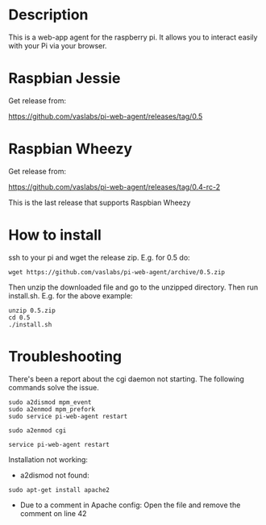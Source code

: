 # Description

This is a web-app agent for the raspberry pi. It allows you to interact easily with your Pi via your browser. 


# Raspbian Jessie

Get release from:

https://github.com/vaslabs/pi-web-agent/releases/tag/0.5


# Raspbian Wheezy
Get release from:

https://github.com/vaslabs/pi-web-agent/releases/tag/0.4-rc-2

This is the last release that supports Raspbian Wheezy


# How to install

ssh to your pi and wget the release zip. E.g. for 0.5 do:
```shell
wget https://github.com/vaslabs/pi-web-agent/archive/0.5.zip
```
Then unzip the downloaded file and go to the unzipped directory. Then run install.sh.
E.g. for the above example:
```shell
unzip 0.5.zip
cd 0.5
./install.sh
```
# Troubleshooting
There's been a report about the cgi daemon not starting. The following commands solve the issue.
```
sudo a2dismod mpm_event
sudo a2enmod mpm_prefork
sudo service pi-web-agent restart

sudo a2enmod cgi

service pi-web-agent restart
```

Installation not working:
- a2dismod not found:
```
sudo apt-get install apache2
```

- Due to a comment in Apache config:
Open the file and remove the comment on line 42

